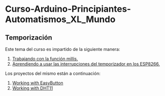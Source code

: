 # Curso-Arduino-Principiantes-Automatismos_XL_Mundo

## Temporización

Este tema del curso es impartido de la siguiente manera:

1. [Trabajando con la función millis.](https://www.youtube.com/watch?v=Wc9Ev7nhCFM)
2. [Aprendiendo a usar las interrupciones del temporizador en los ESP8266.](https://www.youtube.com/watch?v=6psk26WLArk)

Los proyectos del mismo están a continuación:

1. [Working with EasyButton](https://github.com/elC0mpa/Curso-Arduino-Principiantes-Automatismos_XL_Mundo/tree/main/Tema2.%20Trabajo%20con%20librer%C3%ADas/01%20-%20Working%20with%20EassyButton)
2. [Working with DHT11](https://github.com/elC0mpa/Curso-Arduino-Principiantes-Automatismos_XL_Mundo/tree/main/Tema2.%20Trabajo%20con%20librer%C3%ADas/02%20-%20Working%20with%20DHT11)
